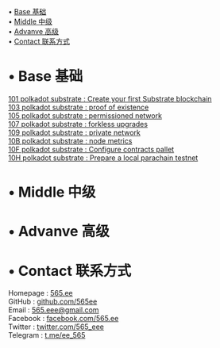 • [Base 基础](#index1)  
• [Middle 中级](#index2)  
• [Advanve 高级](#index3)  
• [Contact 联系方式](#index99)  

# <span id='index1'>• Base 基础</span>  
[101 polkadot substrate : Create your first Substrate blockchain](https://github.com/565ee/Substrate_EN/blob/main/101%20polkadot%20substrate%20:%20Create%20your%20first%20Substrate%20blockchain.md)   
[103 polkadot substrate : proof of existence](https://github.com/565ee/Substrate_EN/blob/main/103%20polkadot%20substrate%20:%20proof%20of%20existence.md)  
[105 polkadot substrate : permissioned network](https://github.com/565ee/Substrate_EN/blob/main/105%20polkadot%20substrate%20:%20permissioned%20network.md)  
[107 polkadot substrate : forkless upgrades](https://github.com/565ee/Substrate_EN/blob/main/107%20polkadot%20substrate%20:%20forkless%20upgrades.md)  
[109 polkadot substrate : private network](https://github.com/565ee/Substrate_EN/blob/main/109%20polkadot%20substrate%20:%20private%20network.md)   
[10B polkadot substrate : node metrics](https://github.com/565ee/Substrate_EN/blob/main/10B%20polkadot%20substrate%20:%20node%20metrics.md)   
[10F polkadot substrate : Configure contracts pallet](https://github.com/565ee/Substrate_EN/blob/main/10F%20polkadot%20substrate%20:%20Configure%20contracts%20pallet.md)   
[10H polkadot substrate : Prepare a local parachain testnet](https://github.com/565ee/Substrate_EN/blob/main/10H%20polkadot%20substrate%20:%20Prepare%20a%20local%20parachain%20testnet.md)   

# <span id='index2'>• Middle 中级</span>  
 

# <span id='index3'>• Advanve 高级</span>  

# <span id='index99'>• Contact 联系方式</span>  
Homepage   : [565.ee](https://565.ee)  
GitHub     : [github.com/565ee](https://github.com/565ee)  
Email      : 565.eee@gmail.com  
Facebook   : [facebook.com/565.ee](https://facebook.com/565.ee)  
Twitter    : [twitter.com/565_eee](https://twitter.com/565_eee)  
Telegram   : [t.me/ee_565](https://t.me/ee_565) 
